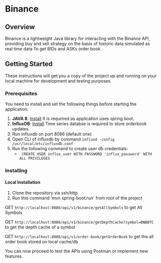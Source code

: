 # Binance

## Overview
Binance is a lightweight Java library for interacting with the Binance API, providing buy and sell strategy on the basis of historic data simulated as real time data
To get BIDs and ASKs order book



## Getting Started

These instructions will get you a copy of the project up and running on your local machine for development and testing purposes.

### Prerequisites

You need to install and set the following things before starting the application:

1. **JAVA 8**: [Install](https://www.oracle.com/technetwork/java/javase/overview/java8-2100321.html) It is requrired as application uses spring boot.
2. **InfluxDB**: [Install](https://docs.influxdata.com/influxdb/v1.7/introduction/installation/) Time series databse is required to store orderbook updates.
3. Run influxdb on port 8086 (default one)
4. Open CLI of influxdb by command `influxd -config /usr/local/etc/influxdb.conf`
5. Run the following command to create user db credentials:
    - ` CREATE USER influx_user WITH PASSWORD 'influx_password' WITH ALL PRIVILEGES`

### Installing

#### Local Installation

1. Clone the repository via ssh/http.
2. Run this command 'mvn spring-boot:run' from root of the project

GET `http://localhost:8080/api/v1/binance/getAllSymbols` to get All Symbols

GET `http://localhost:8080/api/v1/binance/getDepthCache?symbol=BNBBTC` to get the depth cache of a symbol

GET `http://localhost:8080/api/v1/order-book/getOrderBook` to get the all order book stored on local cache/db

You can now proceed to test the APIs using Postman or implement new features.
